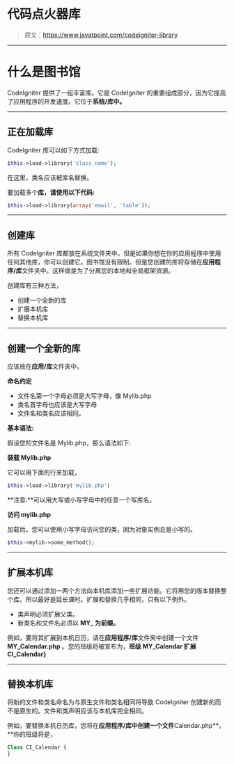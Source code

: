 # 代码点火器库

> 原文：<https://www.javatpoint.com/codeigniter-library>

* * *

# 什么是图书馆

CodeIgniter 提供了一组丰富库。它是 CodeIgniter 的重要组成部分，因为它提高了应用程序的开发速度。它位于**系统/库中。**

* * *

## 正在加载库

CodeIgniter 库可以如下方式加载:

```php
$this->load->library('class_name');

```

在这里，类名应该被库名替换。

要加载多个**库，请使用以下代码:**

```php
$this->load->library(array('email', 'table'));

```

* * *

## 创建库

所有 CodeIgniter 库都放在系统文件夹中。但是如果你想在你的应用程序中使用任何其他库，你可以创建它。图书馆没有限制。但是您创建的库将存储在**应用程序/库**文件夹中。这样做是为了分离您的本地和全局框架资源。

创建库有三种方法，

*   创建一个全新的库
*   扩展本机库
*   替换本机库

* * *

## 创建一个全新的库

应该放在**应用/库**文件夹中。

**命名约定**

*   文件名第一个字母必须是大写字母，像 Mylib.php
*   类名首字母也应该是大写字母
*   文件名和类名应该相同。

**基本语法:**

假设您的文件名是 Mylib.php，那么语法如下:

**装载 Mylib.php**

它可以用下面的行来加载，

```php
$this->load->library('mylib.php')

```

**注意:**可以用大写或小写字母中的任意一个写库名。

**访问 mylib.php**

加载后，您可以使用小写字母访问您的类，因为对象实例总是小写的。

```php
$this->mylib->some_method();

```

* * *

## 扩展本机库

您还可以通过添加一两个方法向本机库添加一些扩展功能。它将用您的版本替换整个库。所以最好是延长课时。扩展和替换几乎相同，只有以下例外。

*   类声明必须扩展父类。
*   新类名和文件名必须以 **MY_ 为前缀。**

例如，要将其扩展到本机日历，请在**应用程序/库**文件夹中创建一个文件 **MY_Calendar.php** 。您的班级将被宣布为，**班级 MY_Calendar 扩展 CI_Calendar}**

* * *

## 替换本机库

将新的文件和类名命名为与原生文件和类名相同将导致 CodeIgniter 创建新的而不是原生的。文件和类声明应该与本机库完全相同。

例如，要替换本机日历库，您将在**应用程序/库中创建一个文件**Calendar.php**。**你的班级将是，

```php
Class CI_Calendar {
}

```